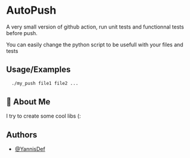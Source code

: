 
# AutoPush

A very small version of github action, run unit tests and functionnal tests before push.

You can easily change the python script to be usefull with your files and tests
## Usage/Examples

```bash
  ./my_push file1 file2 ...
```

## 🚀 About Me
I try to create some cool libs (:
## Authors

- [@YannisDef](https://github.com/YannisDef)

